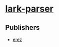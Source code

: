 # [lark-parser](https://pypi.org/project/lark-parser)



## Publishers
- [erez](https://pypi.org/user/erez)


